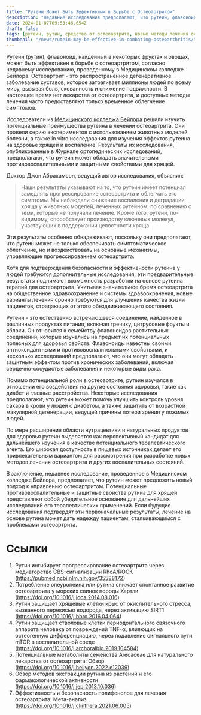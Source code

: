 ```yaml
---
title: "Рутеин Может Быть Эффективным в Борьбе с Остеоартритом"
description: "Недавние исследования предполагают, что рутеин, флавоноид, найденный в некоторых фруктах и овощах, может обладать потенциалом в борьбе с остеоартритом и его симптомами."
date: 2024-01-07T09:53:46.654Z
draft: false
tags: [рутеин, рутин, средство от остеоартрита, новые методы лечения остеоартрита колена, облегчение боли в колене без хирургии при соприкосновении костей, лечение тяжелого остеоартрита рук, лучшее гомеопатическое лекарство от остеоартрита, народные средства от артритных болей в бедре, домашние средства от остеоартрита, альтернативная медицина для лечения остеоартрита, гомеопатические лекарства от остеоартрита, облегчение артритных болей в бедре]
thumbnail: "/news/rutein-may-be-effective-in-combating-osteoarthritis/thumb.webp"
---
```


Рутеин (рутин), флавоноид, найденный в некоторых фруктах и овощах, может быть эффективен в борьбе с остеоартритом, согласно недавнему исследованию, проведенному в Медицинском колледже Бейлора. Остеоартрит - это распространенное дегенеративное заболевание суставов, которое затрагивает миллионы людей по всему миру, вызывая боль, скованность и снижение подвижности. В настоящее время нет лекарства от остеоартрита, и доступные методы лечения часто предоставляют только временное облегчение симптомов.

Исследователи из [Медицинского колледжа Бейлора](https://www.bcm.edu/) решили изучить потенциальные преимущества рутеина в лечении остеоартрита. Они провели серию экспериментов с использованием животных моделей болезни, а также in vitro исследования для изучения эффектов рутеина на здоровье хрящей и воспаление. Результаты их исследования, опубликованные в Журнале ортопедических исследований, предполагают, что рутеин может обладать значительными противовоспалительными и защитными свойствами для хрящей.

Доктор Джон Абрахамсон, ведущий автор исследования, объяснил:

> Наши результаты указывают на то, что рутеин имеет потенциал замедлять прогрессирование остеоартрита и облегчать его симптомы. Мы наблюдали снижение воспаления и деградации хряща у животных моделей, леченных рутеином, по сравнению с теми, которые не получали лечение. Кроме того, рутеин, по-видимому, способствует производству ключевых молекул, участвующих в поддержании целостности хряща.

Эти результаты особенно обнадеживают, поскольку они предполагают, что рутеин может не только обеспечивать симптоматическое облегчение, но и воздействовать на основные механизмы, управляющие прогрессированием остеоартрита.

Хотя для подтверждения безопасности и эффективности рутеина у людей требуются дополнительные исследования, эти предварительные результаты поднимают возможность разработки на основе рутеина терапий для остеоартрита. Учитывая значительное бремя остеоартрита на общественное здравоохранение и системы здравоохранения, новые варианты лечения срочно требуются для улучшения качества жизни пациентов, страдающих от этого обездвиживающего состояния.

Рутеин - это естественно встречающееся соединение, найденное в различных продуктах питания, включая гречиху, цитрусовые фрукты и яблоки. Он относится к семейству флавоноидов растительных соединений, которые изучались на предмет их потенциальных полезных для здоровья свойств. Флавоноиды известны своими антиоксидантными и противовоспалительными свойствами, и несколько исследований предполагают, что они могут обладать защитным эффектом против хронических заболеваний, включая сердечно-сосудистые заболевания и некоторые виды рака.

Помимо потенциальной роли в остеоартрите, рутеин изучался в отношении его воздействия на другие состояния здоровья, такие как диабет и глазные расстройства. Некоторые исследования предполагают, что рутеин может помочь улучшить контроль уровня сахара в крови у людей с диабетом, а также защитить от возрастной макулярной дегенерации, ведущей причины потери зрения у пожилых людей.

По мере расширения области нутрацевтики и натуральных продуктов для здоровья рутеин выделяется как перспективный кандидат для дальнейшего изучения в качестве потенциального терапевтического агента. Его широкая доступность в пищевых источниках делает его привлекательным вариантом для рассмотрения при разработке новых методов лечения остеоартрита и других воспалительных состояний.

В заключение, недавнее исследование, проведенное в Медицинском колледже Бейлора, предполагает, что рутеин может предложить новый подход к управлению остеоартритом. Потенциальные противовоспалительные и защитные свойства рутина для хрящей представляют собой убедительное основание для дальнейших исследований его терапевтических применений. Если будущие исследования подтвердят эти первоначальные результаты, лечение на основе рутина может дать надежду пациентам, сталкивающимся с проблемами остеоартрита.

# Ссылки

1. Рутин ингибирует прогрессирование остеоартрита через медиаторство CBS-сигнализации RhoA/ROCK (https://pubmed.ncbi.nlm.nih.gov/35588172)
2. Потребление олеуропеина или рутина снижает спонтанное развитие остеоартрита у морских свинок породы Хартли (https://doi.org/10.1016/j.joca.2014.08.016)
3. Рутин защищает хрящевые клетки крыс от окислительного стресса, вызванного перекисью водорода, через активацию SIRT1 (https://doi.org/10.1016/j.bbrc.2016.04.064)
4. Рутин защищает стволовые клетки периодонтального связочного аппарата человека от повреждений TNF-α, влияющих на остеогенную дифференциацию, через подавление сигнального пути mTOR в воспалительной среде (https://doi.org/10.1016/j.archoralbio.2019.104584)
5. Потенциальные метаболиты семейства Arecaceae для натурального лекарства от остеоартрита: Обзор (https://doi.org/10.1016/j.heliyon.2022.e12039)
6. Обзор методов экстракции рутина из растений и его фармакологической активности (https://doi.org/10.1016/j.jep.2013.10.036)
7. Эффективность и безопасность полифенолов для лечения остеоартрита: Мета-анализ (https://doi.org/10.1016/j.clinthera.2021.06.005)